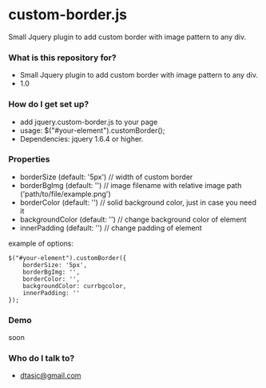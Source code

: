 # custom-border.js #

Small Jquery plugin to add custom border with image pattern to any div.

### What is this repository for? ###

* Small Jquery plugin to add custom border with image pattern to any div.
* 1.0

### How do I get set up? ###

* add jquery.custom-border.js to your page
* usage: $("#your-element").customBorder();
* Dependencies: jquery 1.6.4 or higher.

### Properties ###

* borderSize (default: '5px') // width of custom border
* borderBgImg (default: '') // image filename with relative image path ('path/to/file/example.png')
* borderColor (default: '') // solid background color, just in case you need it
* backgroundColor (default: '') // change background color of element
* innerPadding (default: '') // change padding of element

example of options:

```
$("#your-element").customBorder({
    borderSize: '5px',
    borderBgImg: '',
    borderColor: '',
    backgroundColor: currbgcolor,
    innerPadding: ''
});

```

### Demo ###

soon

### Who do I talk to? ###

* dtasic@gmail.com
